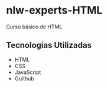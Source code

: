# nlw-experts-HTML
Curso básico de HTML 

## Tecnologias Utilizadas

- HTML
- CSS
- JavaScript
- Guithub
